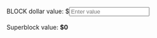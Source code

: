 <form>
	BLOCK dollar value: $<input id="bn_sb_input" type="number" onkeyup="sb_calculate()" placeholder="Enter value"/>
	<br><br>
	Superblock value: <strong>$<span id="bn_sb_output">0</span></strong>
</form>
<script type="text/javascript">
	function sb_calculate() {
		var price = document.getElementById("bn_sb_input").value;
		var amount = 40000;
		var value = Number(price)*amount;
		document.getElementById("bn_sb_output").innerHTML = sb_numberPretty(value);
	}
	function sb_numberPretty(num) {
		var number = num.toString().split('.');
		var prettyNum;
		if (number[0] > 0) {
			number[0] = number[0].replace(/\B(?=(\d{3})+(?!\d))/g, ",");
			if (number[1]) {
				number[1] = number[1].substr(0,2);
			}
	    prettyNum = number.join(".");
		} else {
			prettyNum = Math.round(num*1000000)/1000000;
		}
		return prettyNum;
	}
	function sb_getPrice() {
		var url = "https://api.coingecko.com/api/v3/coins/blocknet/tickers";
		sb_ajax(url, true).then(function(data) {
			if (data["tickers"][0]["converted_last"]["usd"]) {
				var price = data["tickers"][0]["converted_last"]["usd"];
				document.getElementById("bn_sb_input").value = Math.round(price*100)/100;
				sb_calculate();
			}
		});
	}
	function sb_ajax(url, json) {
		var ajaxPromise = new Promise(function(resolve, reject){
			var xhr = new XMLHttpRequest();
			var status = true;
			xhr.open('GET', url);
			xhr.send();
			xhr.onreadystatechange = function(){
				// check state of call
				if (xhr.readyState === 4){
					// check if call was successful
					if (xhr.status === 200){
						if (json) {
							var response = JSON.parse(this.responseText);
							// return data from callback
							resolve(response);
						} else {
							var response = this.responseText;
							// return data from callback
							resolve(response);
						}
					} else {
						// return error
						return console.log("failed request");
					}
				} else {
					if (status) {
						console.log("fetching...");
						status = false;
					}
				}
			}
		});
		return ajaxPromise;
	}
	document.addEventListener("DOMContentLoaded", function() {
		sb_getPrice();
	});
</script>